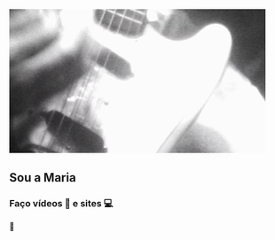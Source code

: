 <img src="https://github.com/mkauffmann/mkauffmann/blob/main/Energia_4_1.gif" width="462px" height="260px">
<h2>Sou a Maria</h2>
<h3>Faço vídeos 📼 e sites 💻</h3>


👾
